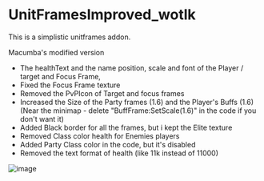 # UnitFramesImproved_wotlk

This is a simplistic unitframes addon.

Macumba's modified version
- The healthText and the name position, scale and font of the Player / target and Focus Frame,
- Fixed the Focus Frame texture
- Removed the PvPIcon of Target and focus frames
- Increased the Size of the Party frames (1.6) and the Player's Buffs (1.6) (Near the minimap - delete "BuffFrame:SetScale(1.6)" in the code if you don't want it)
- Added Black border for all the frames, but i kept the Elite texture
- Removed Class color health for Enemies players
- Added Party Class color in the code, but it's disabled
- Removed the text format of health (like 11k instead of 11000)

![image](https://github.com/user-attachments/assets/7e641766-d6b1-4631-b236-0c96fdaf31fe)
